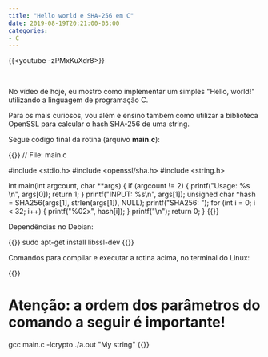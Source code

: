 ```yaml
---
title: "Hello world e SHA-256 em C"
date: 2019-08-19T20:21:00-03:00
categories:
- C
---
```


{{<youtube -zPMxKuXdr8>}}

<br/>

No vídeo de hoje, eu mostro como implementar um simples "Hello, world!" utilizando a linguagem de programação C.

Para os mais curiosos, vou além e ensino também como utilizar a biblioteca OpenSSL para calcular
o hash SHA-256 de uma string.

Segue código final da rotina (arquivo **main.c**):

{{<highlight c>}}
// File: main.c

#include <stdio.h>
#include <openssl/sha.h>
#include <string.h>

int main(int argcount, char **args) {
    if (argcount != 2) {
        printf("Usage: %s <string>\n", args[0]);
        return 1;
    }
    printf("INPUT: %s\n", args[1]);
    unsigned char *hash = SHA256(args[1], strlen(args[1]), NULL);
    printf("SHA256: ");
    for (int i = 0; i < 32; i++) {
        printf("%02x", hash[i]);
    }
    printf("\n");
    return 0;
}
{{</highlight>}}

Dependências no Debian:

{{<highlight bash>}}
sudo apt-get install libssl-dev
{{</highlight>}}

Comandos para compilar e executar a rotina acima, no terminal do Linux:

{{<highlight bash>}}
# Atenção: a ordem dos parâmetros do comando a seguir é importante!
gcc main.c -lcrypto
./a.out "My string"
{{</highlight>}}
